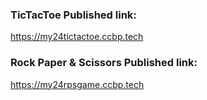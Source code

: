 ### TicTacToe Published link: 
https://my24tictactoe.ccbp.tech

### Rock Paper & Scissors Published link:
https://my24rpsgame.ccbp.tech
